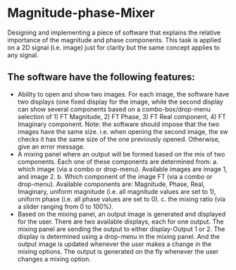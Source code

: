 # Magnitude-phase-Mixer

Designing and implementing a piece of software that explains the relative importance of the magnitude and phase components.
This task is applied on a 2D signal (i.e. image) just for clarity but the same concept applies to any signal.

## The software have the following features:

* Ability to open and show two images. For each image, the software have two displays (one fixed display for the image, while the second display can show several components based on a combo-box/drop-menu selection of 1) FT Magnitude, 2) FT Phase, 3) FT Real component, 4) FT Imaginary component.
Note: the software should impose that the two images have the same size. i.e. when opening the second image, the sw checks it has the same size of the one previously opened. Otherwise, give an error message.
* A mixing panel where an output will be formed based on the mix of two components. Each one of these components are determined from:
a.	which image (via a combo or drop-menu). Available images are image 1, and image 2.
b.	Which component of the image FT (via a combo or drop-menu). Available components are: Magnitude, Phase, Real, Imaginary, uniform magnitude (i.e. all magnitude values are set to 1), uniform phase (i.e. all phase values are set to 0).
c.	the mixing ratio (via a slider ranging from 0 to 100%).
* Based on the mixing panel, an output image is generated and displayed for the user. There are two available displays, each for one output. The mixing panel are sending the output to either display-Output 1 or 2. The display is determined using a drop-menu in the mixing panel. And the output image is updated whenever the user makes a change in the mixing options. The output is generated on the fly whenever the user changes a mixing option.
